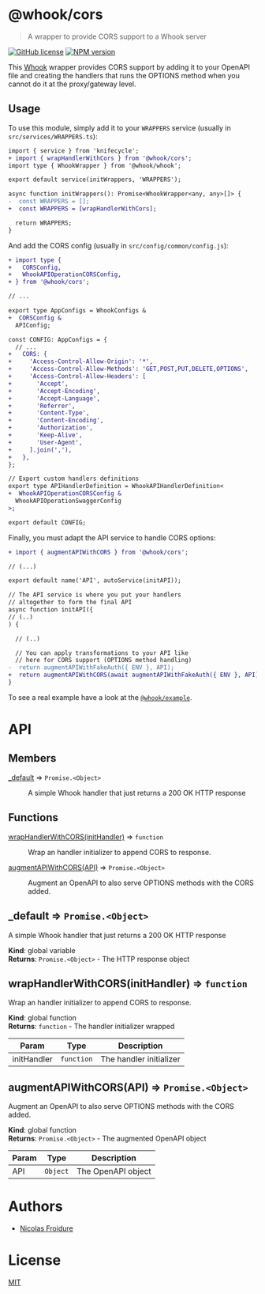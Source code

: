 [//]: # ( )
[//]: # (This file is automatically generated by a `metapak`)
[//]: # (module. Do not change it  except between the)
[//]: # (`content:start/end` flags, your changes would)
[//]: # (be overridden.)
[//]: # ( )
# @whook/cors
> A wrapper to provide CORS support to a Whook server

[![GitHub license](https://img.shields.io/badge/license-MIT-blue.svg)](https://github.com/nfroidure/whook/blob/master/packages/whook-cors/LICENSE)
[![NPM version](https://badge.fury.io/js/%40whook%2Fcors.svg)](https://npmjs.org/package/@whook/cors)


[//]: # (::contents:start)

This  [Whook](https://github.com/nfroidure/whook) wrapper provides
 CORS support by adding it to your OpenAPI file and creating the
 handlers that runs the OPTIONS method when you cannot do it at
 the proxy/gateway level.

## Usage

To use this module, simply add it to your `WRAPPERS` service
 (usually in `src/services/WRAPPERS.ts`):
```diff
import { service } from 'knifecycle';
+ import { wrapHandlerWithCors } from '@whook/cors';
import type { WhookWrapper } from '@whook/whook';

export default service(initWrappers, 'WRAPPERS');

async function initWrappers(): Promise<WhookWrapper<any, any>[]> {
-  const WRAPPERS = [];
+  const WRAPPERS = [wrapHandlerWithCors];

  return WRAPPERS;
}
```

And add the CORS config (usually in `src/config/common/config.js`):
```diff
+ import type {
+   CORSConfig,
+   WhookAPIOperationCORSConfig,
+ } from '@whook/cors';

// ...

export type AppConfigs = WhookConfigs &
+  CORSConfig &
  APIConfig;

const CONFIG: AppConfigs = {
  // ...
+   CORS: {
+     'Access-Control-Allow-Origin': '*',
+     'Access-Control-Allow-Methods': 'GET,POST,PUT,DELETE,OPTIONS',
+     'Access-Control-Allow-Headers': [
+       'Accept',
+       'Accept-Encoding',
+       'Accept-Language',
+       'Referrer',
+       'Content-Type',
+       'Content-Encoding',
+       'Authorization',
+       'Keep-Alive',
+       'User-Agent',
+     ].join(','),
+   },
};

// Export custom handlers definitions
export type APIHandlerDefinition = WhookAPIHandlerDefinition<
+  WhookAPIOperationCORSConfig &
  WhookAPIOperationSwaggerConfig
>;

export default CONFIG;
```

Finally, you must adapt the API service to handle CORS options:
```diff
+ import { augmentAPIWithCORS } from '@whook/cors';

// (...)

export default name('API', autoService(initAPI));

// The API service is where you put your handlers
// altogether to form the final API
async function initAPI({
// (..)
) {

  // (..)

  // You can apply transformations to your API like
  // here for CORS support (OPTIONS method handling)
-  return augmentAPIWithFakeAuth({ ENV }, API);
+  return augmentAPIWithCORS(await augmentAPIWithFakeAuth({ ENV }, API));
}
```

To see a real example have a look at the
 [`@whook/example`](https://github.com/nfroidure/whook/tree/master/packages/whook-example).

[//]: # (::contents:end)

# API
## Members

<dl>
<dt><a href="#_default">_default</a> ⇒ <code>Promise.&lt;Object&gt;</code></dt>
<dd><p>A simple Whook handler that just returns a 200 OK
 HTTP response</p>
</dd>
</dl>

## Functions

<dl>
<dt><a href="#wrapHandlerWithCORS">wrapHandlerWithCORS(initHandler)</a> ⇒ <code>function</code></dt>
<dd><p>Wrap an handler initializer to append CORS to response.</p>
</dd>
<dt><a href="#augmentAPIWithCORS">augmentAPIWithCORS(API)</a> ⇒ <code>Promise.&lt;Object&gt;</code></dt>
<dd><p>Augment an OpenAPI to also serve OPTIONS methods with
 the CORS added.</p>
</dd>
</dl>

<a name="_default"></a>

## \_default ⇒ <code>Promise.&lt;Object&gt;</code>
A simple Whook handler that just returns a 200 OK
 HTTP response

**Kind**: global variable  
**Returns**: <code>Promise.&lt;Object&gt;</code> - The HTTP response object  
<a name="wrapHandlerWithCORS"></a>

## wrapHandlerWithCORS(initHandler) ⇒ <code>function</code>
Wrap an handler initializer to append CORS to response.

**Kind**: global function  
**Returns**: <code>function</code> - The handler initializer wrapped  

| Param | Type | Description |
| --- | --- | --- |
| initHandler | <code>function</code> | The handler initializer |

<a name="augmentAPIWithCORS"></a>

## augmentAPIWithCORS(API) ⇒ <code>Promise.&lt;Object&gt;</code>
Augment an OpenAPI to also serve OPTIONS methods with
 the CORS added.

**Kind**: global function  
**Returns**: <code>Promise.&lt;Object&gt;</code> - The augmented  OpenAPI object  

| Param | Type | Description |
| --- | --- | --- |
| API | <code>Object</code> | The OpenAPI object |


# Authors
- [Nicolas Froidure](http://insertafter.com/en/index.html)

# License
[MIT](https://github.com/nfroidure/whook/blob/master/packages/whook-cors/LICENSE)
